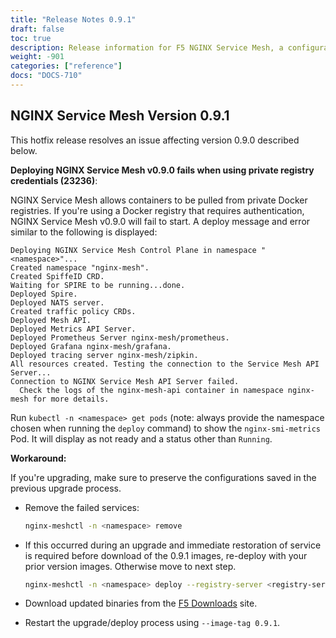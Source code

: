 ```yaml
---
title: "Release Notes 0.9.1"
draft: false
toc: true
description: Release information for F5 NGINX Service Mesh, a configurable, low‑latency infrastructure layer designed to handle a high volume of network‑based interprocess communication among application infrastructure services using application programming interfaces (APIs). Lists of new features and known issues are provided.
weight: -901
categories: ["reference"]
docs: "DOCS-710"
---
```


## NGINX Service Mesh Version 0.9.1

<!-- vale off -->

This hotfix release resolves an issue affecting version 0.9.0 described below.

**Deploying NGINX Service Mesh v0.9.0 fails when using private registry credentials (23236)**:

  NGINX Service Mesh allows containers to be pulled from private Docker registries. If you're using a Docker registry that requires authentication,  NGINX Service Mesh v0.9.0 will fail to start. A deploy message and error similar to the following is displayed:

  ```plaintext
  Deploying NGINX Service Mesh Control Plane in namespace "<namespace>"...
  Created namespace "nginx-mesh".
  Created SpiffeID CRD.
  Waiting for SPIRE to be running...done.
  Deployed Spire.
  Deployed NATS server.
  Created traffic policy CRDs.
  Deployed Mesh API.
  Deployed Metrics API Server.
  Deployed Prometheus Server nginx-mesh/prometheus.
  Deployed Grafana nginx-mesh/grafana.
  Deployed tracing server nginx-mesh/zipkin.
  All resources created. Testing the connection to the Service Mesh API Server...
  Connection to NGINX Service Mesh API Server failed.
    Check the logs of the nginx-mesh-api container in namespace nginx-mesh for more details.
  ```

  Run `kubectl -n <namespace> get pods` (note: always provide the namespace chosen when running the `deploy` command) to show the `nginx-smi-metrics` Pod. It will display as not ready and a status other than `Running`.

  **Workaround:**

  If you're upgrading, make sure to preserve the configurations saved in the previous upgrade process.

- Remove the failed services:

    ```bash
    nginx-meshctl -n <namespace> remove
    ```

- If this occurred during an upgrade and immediate restoration of service is required before download of the 0.9.1 images, re-deploy with your prior version images. Otherwise move to next step.

    ```bash
    nginx-meshctl -n <namespace> deploy --registry-server <registry-server> --image-tag <tag>
    ```

- Download updated binaries from the [F5 Downloads](https://downloads.f5.com) site.

- Restart the upgrade/deploy process using `--image-tag 0.9.1`.
